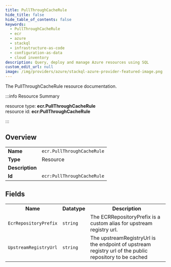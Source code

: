 ```yaml
---
title: PullThroughCacheRule
hide_title: false
hide_table_of_contents: false
keywords:
  - PullThroughCacheRule
  - ecr
  - azure
  - stackql
  - infrastructure-as-code
  - configuration-as-data
  - cloud inventory
description: Query, deploy and manage Azure resources using SQL
custom_edit_url: null
image: /img/providers/azure/stackql-azure-provider-featured-image.png
---
```

The PullThroughCacheRule resource documentation.

:::info Resource Summary

<div class="row">
<div class="providerDocColumn">
<span>resource type:&nbsp;<b>ecr.PullThroughCacheRule</b></span><br />
<span>resource id:&nbsp;<b>ecr:PullThroughCacheRule</b></span><br />
</div>
</div>

:::

## Overview
<table><tbody>
<tr><td><b>Name</b></td><td><code>ecr.PullThroughCacheRule</code></td></tr>
<tr><td><b>Type</b></td><td>Resource</td></tr>
<tr><td><b>Description</b></td><td></td></tr>
<tr><td><b>Id</b></td><td><code>ecr:PullThroughCacheRule</code></td></tr>
</tbody></table>

## Fields
<table><tbody>
<tr><th>Name</th><th>Datatype</th><th>Description</th></tr>
<tr><td><code>EcrRepositoryPrefix</code></td><td><code>string</code></td><td>The ECRRepositoryPrefix is a custom alias for upstream registry url.</td></tr><tr><td><code>UpstreamRegistryUrl</code></td><td><code>string</code></td><td>The upstreamRegistryUrl is the endpoint of upstream registry url of the public repository to be cached</td></tr>
</tbody></table>